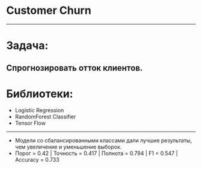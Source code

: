 # Customer Churn
---
# Задача:
Спрогнозировать отток клиентов.
---
# Библиотеки:
* Logistic Regression
* RandomForest Classifier
* Tensor Flow
---
* Модели со сбалансированными классами дали лучшие результаты, чем увеличение и уменьшение выборок. 
* Порог = 0.42 | Точность = 0.417 | Полнота = 0.794 | F1 = 0.547 | Accuracy = 0.733


